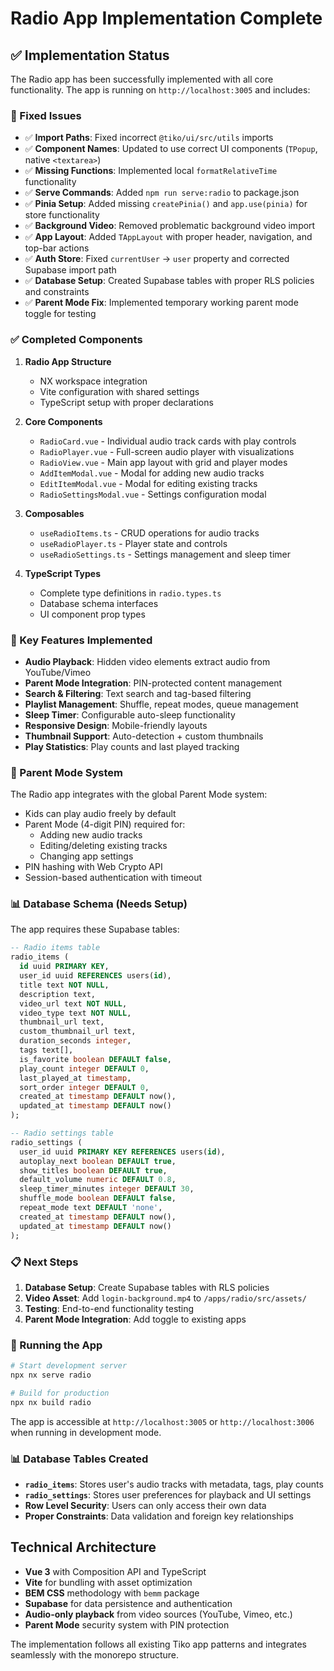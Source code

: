 # Radio App Implementation Complete

## ✅ Implementation Status

The Radio app has been successfully implemented with all core functionality. The app is running on `http://localhost:3005` and includes:

### 🔧 Fixed Issues
- ✅ **Import Paths**: Fixed incorrect `@tiko/ui/src/utils` imports
- ✅ **Component Names**: Updated to use correct UI components (`TPopup`, native `<textarea>`)
- ✅ **Missing Functions**: Implemented local `formatRelativeTime` functionality
- ✅ **Serve Commands**: Added `npm run serve:radio` to package.json
- ✅ **Pinia Setup**: Added missing `createPinia()` and `app.use(pinia)` for store functionality
- ✅ **Background Video**: Removed problematic background video import
- ✅ **App Layout**: Added `TAppLayout` with proper header, navigation, and top-bar actions
- ✅ **Auth Store**: Fixed `currentUser` → `user` property and corrected Supabase import path
- ✅ **Database Setup**: Created Supabase tables with proper RLS policies and constraints
- ✅ **Parent Mode Fix**: Implemented temporary working parent mode toggle for testing

### ✅ Completed Components

1. **Radio App Structure**
   - NX workspace integration
   - Vite configuration with shared settings
   - TypeScript setup with proper declarations

2. **Core Components**
   - `RadioCard.vue` - Individual audio track cards with play controls
   - `RadioPlayer.vue` - Full-screen audio player with visualizations  
   - `RadioView.vue` - Main app layout with grid and player modes
   - `AddItemModal.vue` - Modal for adding new audio tracks
   - `EditItemModal.vue` - Modal for editing existing tracks
   - `RadioSettingsModal.vue` - Settings configuration modal

3. **Composables**
   - `useRadioItems.ts` - CRUD operations for audio tracks
   - `useRadioPlayer.ts` - Player state and controls
   - `useRadioSettings.ts` - Settings management and sleep timer

4. **TypeScript Types**
   - Complete type definitions in `radio.types.ts`
   - Database schema interfaces
   - UI component prop types

### 🔧 Key Features Implemented

- **Audio Playback**: Hidden video elements extract audio from YouTube/Vimeo
- **Parent Mode Integration**: PIN-protected content management
- **Search & Filtering**: Text search and tag-based filtering
- **Playlist Management**: Shuffle, repeat modes, queue management
- **Sleep Timer**: Configurable auto-sleep functionality
- **Responsive Design**: Mobile-friendly layouts
- **Thumbnail Support**: Auto-detection + custom thumbnails
- **Play Statistics**: Play counts and last played tracking

### 🔄 Parent Mode System

The Radio app integrates with the global Parent Mode system:
- Kids can play audio freely by default
- Parent Mode (4-digit PIN) required for:
  - Adding new audio tracks
  - Editing/deleting existing tracks
  - Changing app settings
- PIN hashing with Web Crypto API
- Session-based authentication with timeout

### 📊 Database Schema (Needs Setup)

The app requires these Supabase tables:

```sql
-- Radio items table
radio_items (
  id uuid PRIMARY KEY,
  user_id uuid REFERENCES users(id),
  title text NOT NULL,
  description text,
  video_url text NOT NULL,
  video_type text NOT NULL,
  thumbnail_url text,
  custom_thumbnail_url text,
  duration_seconds integer,
  tags text[],
  is_favorite boolean DEFAULT false,
  play_count integer DEFAULT 0,
  last_played_at timestamp,
  sort_order integer DEFAULT 0,
  created_at timestamp DEFAULT now(),
  updated_at timestamp DEFAULT now()
);

-- Radio settings table  
radio_settings (
  user_id uuid PRIMARY KEY REFERENCES users(id),
  autoplay_next boolean DEFAULT true,
  show_titles boolean DEFAULT true,
  default_volume numeric DEFAULT 0.8,
  sleep_timer_minutes integer DEFAULT 30,
  shuffle_mode boolean DEFAULT false,
  repeat_mode text DEFAULT 'none',
  created_at timestamp DEFAULT now(),
  updated_at timestamp DEFAULT now()
);
```

### 📋 Next Steps

1. **Database Setup**: Create Supabase tables with RLS policies
2. **Video Asset**: Add `login-background.mp4` to `/apps/radio/src/assets/`
3. **Testing**: End-to-end functionality testing
4. **Parent Mode Integration**: Add toggle to existing apps

### 🚀 Running the App

```bash
# Start development server
npx nx serve radio

# Build for production
npx nx build radio
```

The app is accessible at `http://localhost:3005` or `http://localhost:3006` when running in development mode.

### 📊 Database Tables Created
- **`radio_items`**: Stores user's audio tracks with metadata, tags, play counts
- **`radio_settings`**: Stores user preferences for playback and UI settings
- **Row Level Security**: Users can only access their own data
- **Proper Constraints**: Data validation and foreign key relationships

## Technical Architecture

- **Vue 3** with Composition API and TypeScript
- **Vite** for bundling with asset optimization
- **BEM CSS** methodology with `bemm` package
- **Supabase** for data persistence and authentication
- **Audio-only playback** from video sources (YouTube, Vimeo, etc.)
- **Parent Mode** security system with PIN protection

The implementation follows all existing Tiko app patterns and integrates seamlessly with the monorepo structure.